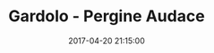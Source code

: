 ---
title: Gardolo - Pergine Audace
date: 2017-04-20 21:15:00
squadra-a: Pergine Audace
punteggio-a: 91
squadra-b: Bc Gardolo
punteggio-b: 79
partite/squadra: serie-d-16-17
luogo: Centro Sportivo Trento Nord
categoria: serie d
---
